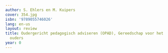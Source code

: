 ```yaml
---
author: S. Ehlers en M. Kuipers
cover: 354.jpg
isbn: '9789055746026'
lang: en-us
layout: review
title: Oudergericht pedagogisch adviseren (OPAD), Gereedschap voor het werken met
  ouders
year: 0
---
```


